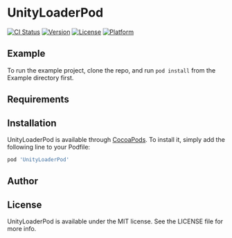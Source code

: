 # UnityLoaderPod

[![CI Status](https://img.shields.io/travis/E/UnityLoaderPod.svg?style=flat)](https://travis-ci.org/E/UnityLoaderPod)
[![Version](https://img.shields.io/cocoapods/v/UnityLoaderPod.svg?style=flat)](https://cocoapods.org/pods/UnityLoaderPod)
[![License](https://img.shields.io/cocoapods/l/UnityLoaderPod.svg?style=flat)](https://cocoapods.org/pods/UnityLoaderPod)
[![Platform](https://img.shields.io/cocoapods/p/UnityLoaderPod.svg?style=flat)](https://cocoapods.org/pods/UnityLoaderPod)

## Example

To run the example project, clone the repo, and run `pod install` from the Example directory first.

## Requirements

## Installation

UnityLoaderPod is available through [CocoaPods](https://cocoapods.org). To install
it, simply add the following line to your Podfile:

```ruby
pod 'UnityLoaderPod'
```

## Author



## License

UnityLoaderPod is available under the MIT license. See the LICENSE file for more info.
